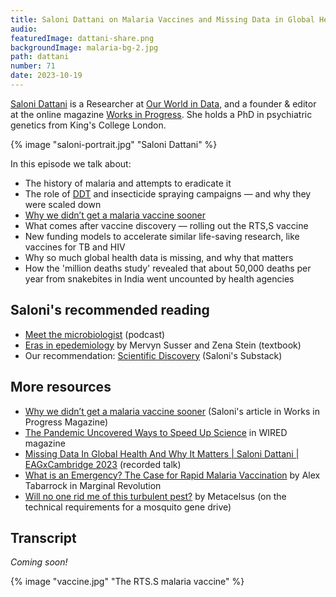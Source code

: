 ```yaml
---
title: Saloni Dattani on Malaria Vaccines and Missing Data in Global Health
audio: 
featuredImage: dattani-share.png
backgroundImage: malaria-bg-2.jpg
path: dattani
number: 71
date: 2023-10-19
---
```


[Saloni Dattani](https://twitter.com/salonium) is a Researcher at [Our World in Data](https://ourworldindata.org/), and a founder & editor at the online magazine [Works in Progress](https://worksinprogress.co/). She holds a PhD in psychiatric genetics from King's College London.

{% image "saloni-portrait.jpg" "Saloni Dattani" %}

In this episode we talk about:

* The history of malaria and attempts to eradicate it
* The role of [DDT](https://en.wikipedia.org/wiki/DDT#History) and insecticide spraying campaigns — and why they were scaled down
* [Why we didn’t get a malaria vaccine sooner](https://worksinprogress.co/issue/why-we-didnt-get-a-malaria-vaccine-sooner)
* What comes after vaccine discovery — rolling out the RTS,S vaccine
* New funding models to accelerate similar life-saving research, like vaccines for TB and HIV
* Why so much global health data is missing, and why that matters
* How the 'million deaths study' revealed that about 50,000 deaths per year from snakebites in India went uncounted by health agencies

## Saloni's recommended reading

* [Meet the microbiologist](https://asm.org/Podcasts/MTM) (podcast)
* [Eras in epedemiology](https://www.amazon.co.uk/Eras-Epidemiology-Evolution-Mervyn-Susser/dp/0195300661) by Mervyn Susser and Zena Stein (textbook)
* Our recommendation: [Scientific Discovery](https://www.scientificdiscovery.dev/) (Saloni's Substack)

## More resources

* [Why we didn’t get a malaria vaccine sooner](https://worksinprogress.co/issue/why-we-didnt-get-a-malaria-vaccine-sooner) (Saloni's article in Works in Progress Magazine)
* [The Pandemic Uncovered Ways to Speed Up Science](https://www.wired.com/story/covid-19-open-science-public-health-data/) in WIRED magazine
* [Missing Data In Global Health And Why It Matters | Saloni Dattani | EAGxCambridge 2023](https://www.youtube.com/watch?v=Ikx53I77NI8) (recorded talk)
* [What is an Emergency? The Case for Rapid Malaria Vaccination](https://marginalrevolution.com/marginalrevolution/2023/10/what-is-an-emergency-the-case-of-rapid-malaria-vaccination.html) by Alex Tabarrock in Marginal Revolution
* [Will no one rid me of this turbulent pest?](https://www.lesswrong.com/posts/gjs3q83hA4giubaAw/will-no-one-rid-me-of-this-turbulent-pest) by Metacelsus (on the technical requirements for a mosquito gene drive)
## Transcript

*Coming soon!*

{% image "vaccine.jpg" "The RTS.S malaria vaccine" %}